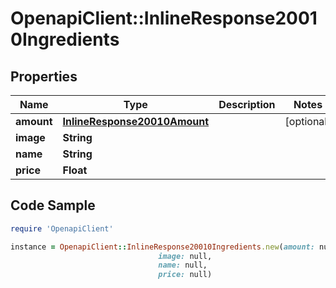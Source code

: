 # OpenapiClient::InlineResponse20010Ingredients

## Properties

Name | Type | Description | Notes
------------ | ------------- | ------------- | -------------
**amount** | [**InlineResponse20010Amount**](InlineResponse20010Amount.md) |  | [optional] 
**image** | **String** |  | 
**name** | **String** |  | 
**price** | **Float** |  | 

## Code Sample

```ruby
require 'OpenapiClient'

instance = OpenapiClient::InlineResponse20010Ingredients.new(amount: null,
                                 image: null,
                                 name: null,
                                 price: null)
```



